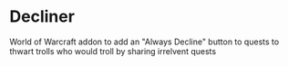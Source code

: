 # Decliner
World of Warcraft addon to add an "Always Decline" button to quests to thwart trolls who would troll by sharing irrelvent quests
